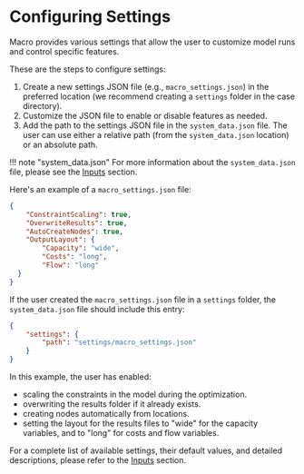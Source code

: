 # Configuring Settings
Macro provides various settings that allow the user to customize model runs and control specific features.

These are the steps to configure settings:

1. Create a new settings JSON file (e.g., `macro_settings.json`) in the preferred location (we recommend creating a `settings` folder in the case directory).
2. Customize the JSON file to enable or disable features as needed.
3. Add the path to the settings JSON file in the `system_data.json` file. The user can use either a relative path (from the `system_data.json` location) or an absolute path.

!!! note "system_data.json"
    For more information about the `system_data.json` file, please see the [Inputs](@ref) section.

Here's an example of a `macro_settings.json` file:

```json
{
    "ConstraintScaling": true,
    "OverwriteResults": true,
    "AutoCreateNodes": true,
    "OutputLayout": {
        "Capacity": "wide",
        "Costs": "long",
        "Flow": "long"
  }
}
```

If the user created the `macro_settings.json` file in a `settings` folder, the `system_data.json` file should include this entry:

```json
{
    "settings": {
        "path": "settings/macro_settings.json"
    }
}
```

In this example, the user has enabled:
- scaling the constraints in the model during the optimization.
- overwriting the results folder if it already exists.
- creating nodes automatically from locations.
- setting the layout for the results files to "wide" for the capacity variables, and to "long" for costs and flow variables.

For a complete list of available settings, their default values, and detailed descriptions, please refer to the [Inputs](@ref) section.

